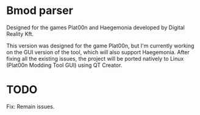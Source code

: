 Bmod parser
=
Designed for the games Plat00n and Haegemonia developed by Digital Reality Kft. 

This version was designed for the game Plat00n, but I'm currently working on the GUI version of the tool, which will also support Haegemonia. After fixing all the existing issues, the project will be ported natively to Linux (Plat00n Modding Tool GUI) using QT Creator.

TODO
=
Fix: Remain issues.
